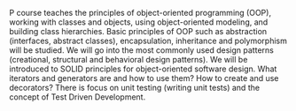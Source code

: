 P course teaches the principles of object-oriented programming (OOP), working with classes and objects, using object-oriented modeling, and building class hierarchies. Basic principles of OOP such as abstraction (interfaces, abstract classes), encapsulation, inheritance and polymorphism will be studied. We will go into the most commonly used design patterns (creational, structural and behavioral design patterns). We will be introduced to SOLID principles for object-oriented software design. What iterators and generators are and how to use them? How to create and use decorators? 
There is focus on unit testing (writing unit tests) and the concept of Test Driven Development.
